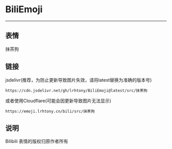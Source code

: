 # BiliEmoji
---
## 表情
抹茶狗
## 链接
jsdelivr(推荐，为防止更新导致图片失效，请将latest替换为准确的版本号)
```
https://cdn.jsdelivr.net/gh/lrhtony/BiliEmoji@latest/src/抹茶狗
```
或者使用Cloudflare(可能会因更新导致图片无法显示)
```
https://emoji.lrhtony.cn/bili/src/抹茶狗
```
## 说明
Bilibili 表情的版权归原作者所有
